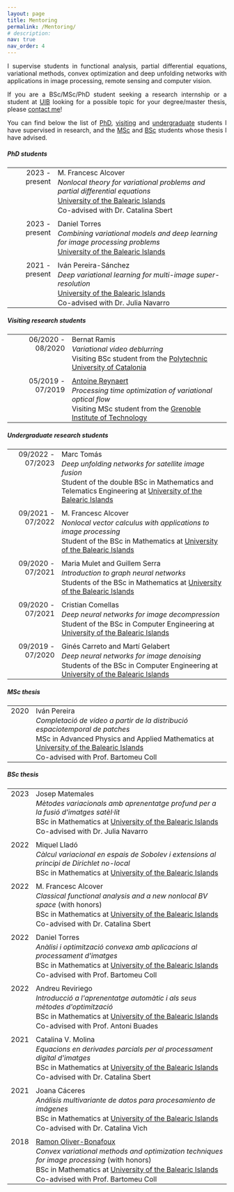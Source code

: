 ```yaml
---
layout: page
title: Mentoring
permalink: /Mentoring/
# description:
nav: true
nav_order: 4
---
```

<div style="text-align: justify">
<p>I supervise students in functional analysis, partial differential equations, variational methods, convex optimization and deep unfolding networks with applications in image processing, remote sensing and computer vision.</p>

<p>If you are a BSc/MSc/PhD student seeking a research internship or a student at <a href="http://uib.eu">UIB</a> looking for a possible topic for your degree/master thesis, please <a href="mailto:joan.duran@uib.es">contact me</a>!</p>

<p> You can find below the list of <a href="#mentPhD">PhD</a>, <a href="#mentVisit">visiting</a> and <a href="#mentUndergrad">undergraduate</a> students I have supervised in research, and the <a href="#mentMSc">MSc</a> and <a href="#mentBSc">BSc</a> students whose thesis I have advised.</p>
</div>

<div class="projects">
<h5 class="category" id="mentPhD">PhD students</h5>

<style type="text/css">
.tg  {border-collapse:collapse; border-width:0px}
.tg td{padding:1px 8px;}
.tg .tg-1{text-align:right;vertical-align:top}
.tg .tg-2{text-align:left;vertical-align:top}
.tg .tg-12{padding: 10px 8px 1px 8px; text-align:right;vertical-align:top}
.tg .tg-22{padding: 10px 8px 1px 8px; text-align:left;vertical-align:top}
</style>
<table class="tg">
  <tr>
    <td class="tg-1" rowspan="4">2023 - present</td>
    <td class="tg-2">M. Francesc Alcover</td>
  </tr>
  <tr>
    <td class="tg-2"><i>Nonlocal theory for variational problems and partial differential equations </i></td>
  </tr>
  <tr>
    <td class="tg-2"><a href="https://uib.eu">University of the Balearic Islands</a></td>
  </tr>
  <tr>
    <td class="tg-2">Co-advised with Dr. Catalina Sbert</td>
  </tr>
  <tr>
    <td class="tg-12" rowspan="3">2023 - present</td>
    <td class="tg-22">Daniel Torres</td>
  </tr>
  <tr>
    <td class="tg-2"><i>Combining variational models and deep learning for image processing problems</i></td>
  </tr>
  <tr>
    <td class="tg-2"><a href="https://uib.eu">University of the Balearic Islands</a></td>
  </tr>
  <tr>
    <td class="tg-12" rowspan="4">2021 - present</td>
    <td class="tg-22">Iván Pereira-Sánchez</td>
  </tr>
  <tr>
    <td class="tg-2"><i>Deep variational learning for multi-image super-resolution</i></td>
  </tr>
  <tr>
    <td class="tg-2"><a href="https://uib.eu">University of the Balearic Islands</a></td>
  </tr>
  <tr>
    <td class="tg-2">Co-advised with Dr. Julia Navarro</td>
  </tr>
</table>

<h5 class="category" id="mentVisit">Visiting research students</h5>

<table class="tg">
  <tr>
    <td class="tg-1" rowspan="3"> 06/2020 - 08/2020</td>
    <td class="tg-2">Bernat Ramis</td>
  </tr>
  <tr>
    <td class="tg-2"><i>Variational video deblurring</i></td>
  </tr>
  <tr>
    <td class="tg-2">Visiting BSc student from the <a href="https://www.upc.edu/en?set_language=en">Polytechnic University of Catalonia</a></td>
  </tr>
  <tr>
    <td class="tg-12" rowspan="3">05/2019 - 07/2019</td>
    <td class="tg-22"><a href="https://fr.linkedin.com/in/antoine-reynaert-80421a152/en">Antoine Reynaert</a></td>
  </tr>
  <tr>
    <td class="tg-2"><i>Processing time optimization of variational optical flow</i></td>
  </tr>
  <tr>
    <td class="tg-2">Visiting MSc student from the <a href="https://www.grenoble-inp.fr/en">Grenoble Institute of Technology</a></td>
  </tr>
</table>


<h5 class="category" id="mentUndergrad">Undergraduate research students</h5>

<table class="tg">
  <tr>
    <td class="tg-1" rowspan="3"> 09/2022 - 07/2023</td>
    <td class="tg-2">Marc Tomás</td>
  </tr>
  <tr>
    <td class="tg-2"><i>Deep unfolding networks for satellite image fusion</i></td>
  </tr>
  <tr>
    <td class="tg-2">Student of the double BSc in Mathematics and Telematics Engineering at <a href="https://uib.eu">University of the Balearic Islands</a></td>
  </tr>
  <tr>
    <td class="tg-12" rowspan="3">09/2021 - 07/2022</td>
    <td class="tg-22">M. Francesc Alcover</td>
  </tr>
  <tr>
    <td class="tg-2"><i>Nonlocal vector calculus with applications to image processing</i></td>
  </tr>
  <tr>
  <td class="tg-2">Student of the BSc in Mathematics at <a href="https://uib.eu">University of the Balearic Islands</a></td>
  </tr>
  <tr>
    <td class="tg-12" rowspan="3">09/2020 - 07/2021</td>
    <td class="tg-22">Maria Mulet and Guillem Serra</td>
  </tr>
  <tr>
    <td class="tg-2"><i>Introduction to graph neural networks</i></td>
  </tr>
  <tr>
  <td class="tg-2">Students of the BSc in Mathematics at <a href="https://uib.eu">University of the Balearic Islands</a></td>
  </tr>
  <tr>
    <td class="tg-12" rowspan="3">09/2020 - 07/2021</td>
    <td class="tg-22">Cristian Comellas</td>
  </tr>
  <tr>
    <td class="tg-2"><i>Deep neural networks for image decompression</i></td>
  </tr>
  <tr>
    <td class="tg-2">Student of the BSc in Computer Engineering at <a href="https://uib.eu">University of the Balearic Islands</a></td>
  </tr>
  <tr>
    <td class="tg-12" rowspan="3">09/2019 - 07/2020</td>
    <td class="tg-22">Ginés Carreto and Martí Gelabert</td>
  </tr>
  <tr>
    <td class="tg-2"><i>Deep neural networks for image denoising</i></td>
  </tr>
  <tr>
  <td class="tg-2">Students of the BSc in Computer Engineering at <a href="https://uib.eu">University of the Balearic Islands</a></td>
  </tr>
</table>


<h5 class="category" id="mentMSc">MSc thesis</h5>

<table class="tg">
  <tr>
    <td class="tg-1" rowspan="4"> 2020</td>
    <td class="tg-2">Iván Pereira</td>
  </tr>
  <tr>
    <td class="tg-2"><i>Completació de vídeo a partir de la distribució espaciotemporal de patches</i></td>
  </tr>
  <tr>
    <td class="tg-2">MSc in Advanced Physics and Applied Mathematics at <a href="https://uib.eu">University of the Balearic Islands</a></td>
  </tr> 
  <tr>
  <td class="tg-2">Co-advised with Prof. Bartomeu Coll</td>
</tr>
</table>


<h5 class="category" id="mentBSc">BSc thesis</h5>

<table class="tg">
<tr>
  <td class="tg-1" rowspan="4"> 2023</td>
  <td class="tg-2">Josep Matemales</td>
</tr>
<tr>
  <td class="tg-2"><i>Mètodes variacionals amb aprenentatge profund per a la fusió d'imatges satèl·lit</i></td>
</tr>
<tr>
  <td class="tg-2">BSc in Mathematics at <a href="https://uib.eu">University of the Balearic Islands</a></td>
</tr>
<tr>
  <td class="tg-2">Co-advised with Dr. Julia Navarro</td>
</tr>
<tr>
  <td class="tg-12" rowspan="3"> 2022</td>
  <td class="tg-22">Miquel Lladó</td>
</tr>
<tr>
  <td class="tg-2"><i>Càlcul variacional en espais de Sobolev i extensions al principi de Dirichlet no-local</i></td>
</tr>
<tr>
  <td class="tg-2">BSc in Mathematics at <a href="https://uib.eu">University of the Balearic Islands</a></td>
</tr>
  <tr>
    <td class="tg-12" rowspan="4"> 2022</td>
    <td class="tg-22">M. Francesc Alcover</td>
  </tr>
  <tr>
    <td class="tg-2"><i>Classical functional analysis and a new nonlocal BV space</i> (with honors)</td>
  </tr>
  <tr>
    <td class="tg-2">BSc in Mathematics at <a href="https://uib.eu">University of the Balearic Islands</a></td>
  </tr>
  <tr>
    <td class="tg-2">Co-advised with Dr. Catalina Sbert</td>
  </tr>
  <tr>
    <td class="tg-12" rowspan="4">2022</td>
    <td class="tg-22">Daniel Torres</td>
  </tr>
  <tr>
    <td class="tg-2"><i>Anàlisi i optimització convexa amb aplicacions al processament d'imatges</i></td>
  </tr>
  <tr>
  <td class="tg-2">BSc in Mathematics at <a href="https://uib.eu">University of the Balearic Islands</a></td>
  </tr>
  <tr>
  <td class="tg-2">Co-advised with Prof. Bartomeu Coll</td>
  </tr>
  <tr>
    <td class="tg-12" rowspan="4">2022</td>
    <td class="tg-22">Andreu Reviriego</td>
  </tr>
  <tr>
    <td class="tg-2"><i>Introducció a l'aprenentatge automàtic i als seus mètodes d'optimització</i></td>
  </tr>
  <tr>
  <td class="tg-2">BSc in Mathematics at <a href="https://uib.eu">University of the Balearic Islands</a></td>
  </tr>
  <tr>
  <td class="tg-2">Co-advised with Prof. Antoni Buades</td>
  </tr>
  <tr>
  <td class="tg-12" rowspan="4">2021</td>
  <td class="tg-22">Catalina V. Molina</td>
</tr>
<tr>
  <td class="tg-2"><i>Equacions en derivades parcials per al processament digital d'imatges</i></td>
</tr>
<tr>
<td class="tg-2">BSc in Mathematics at <a href="https://uib.eu">University of the Balearic Islands</a></td>
</tr>
<tr>
<td class="tg-2">Co-advised with Dr. Catalina Sbert</td>
</tr>
<tr>
<td class="tg-12" rowspan="4">2021</td>
<td class="tg-22">Joana Cáceres</td>
</tr>
<tr>
<td class="tg-2"><i>Análisis multivariante de datos para procesamiento de imágenes</i></td>
</tr>
<tr>
<td class="tg-2">BSc in Mathematics at <a href="https://uib.eu">University of the Balearic Islands</a></td>
</tr>
<tr>
<td class="tg-2">Co-advised with Dr. Catalina Vich</td>
</tr>
<tr>
<td class="tg-12" rowspan="4">2018</td>
<td class="tg-22"><a href="https://www.researchgate.net/scientific-contributions/Ramon-Oliver-Bonafoux-2191070240">Ramon Oliver-Bonafoux</a></td>
</tr>
<tr>
<td class="tg-2"><i>Convex variational methods and optimization techniques for image processing</i> (with honors)</td>
</tr>
<tr>
<td class="tg-2">BSc in Mathematics at <a href="https://uib.eu">University of the Balearic Islands</a></td>
</tr>
<tr>
<td class="tg-2">Co-advised with Prof. Bartomeu Coll</td>
</tr>
  </table>

</div>
